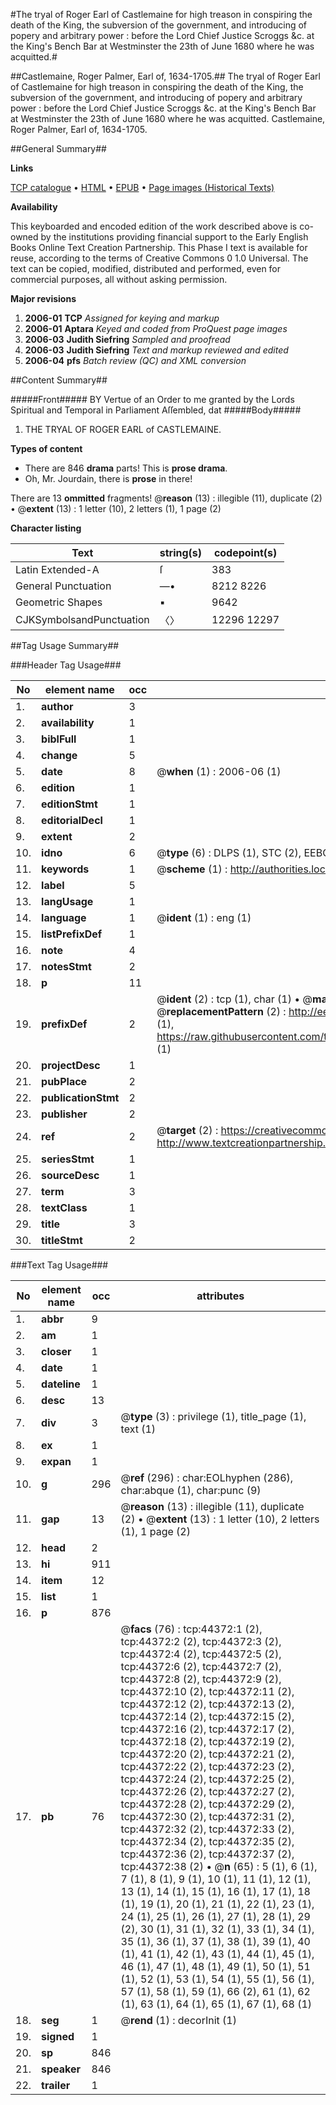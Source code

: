 #The tryal of Roger Earl of Castlemaine for high treason in conspiring the death of the King, the subversion of the government, and introducing of popery and arbitrary power : before the Lord Chief Justice Scroggs &c. at the King's Bench Bar at Westminster the 23th of June 1680 where he was acquitted.#

##Castlemaine, Roger Palmer, Earl of, 1634-1705.##
The tryal of Roger Earl of Castlemaine for high treason in conspiring the death of the King, the subversion of the government, and introducing of popery and arbitrary power : before the Lord Chief Justice Scroggs &c. at the King's Bench Bar at Westminster the 23th of June 1680 where he was acquitted.
Castlemaine, Roger Palmer, Earl of, 1634-1705.

##General Summary##

**Links**

[TCP catalogue](http://www.ota.ox.ac.uk/tcp/)  • 
[HTML](http://tei.it.ox.ac.uk/tcp/Texts-HTML/free/A63/A63190.html)  • 
[EPUB](http://tei.it.ox.ac.uk/tcp/Texts-EPUB/free/A63/A63190.epub) • 
[Page images (Historical Texts)](https://data.historicaltexts.jisc.ac.uk/view?pubId=eebo-09933422e&pageId=eebo-09933422e-44372-1)

**Availability**

This keyboarded and encoded edition of the
	       work described above is co-owned by the institutions
	       providing financial support to the Early English Books
	       Online Text Creation Partnership. This Phase I text is
	       available for reuse, according to the terms of Creative
	       Commons 0 1.0 Universal. The text can be copied,
	       modified, distributed and performed, even for
	       commercial purposes, all without asking permission.

**Major revisions**

1. __2006-01__ __TCP__ *Assigned for keying and markup*
1. __2006-01__ __Aptara__ *Keyed and coded from ProQuest page images*
1. __2006-03__ __Judith Siefring__ *Sampled and proofread*
1. __2006-03__ __Judith Siefring__ *Text and markup reviewed and edited*
1. __2006-04__ __pfs__ *Batch review (QC) and XML conversion*

##Content Summary##

#####Front#####
BY Vertue of an Order to me granted
by the Lords Spiritual and
Temporal in Parliament Aſſembled,
dat
#####Body#####

1. THE
TRYAL
OF
ROGER
EARL of
CASTLEMAINE.

**Types of content**

  * There are 846 **drama** parts! This is **prose drama**.
  * Oh, Mr. Jourdain, there is **prose** in there!

There are 13 **ommitted** fragments! 
 @__reason__ (13) : illegible (11), duplicate (2)  •  @__extent__ (13) : 1 letter (10), 2 letters (1), 1 page (2)

**Character listing**


|Text|string(s)|codepoint(s)|
|---|---|---|
|Latin Extended-A|ſ|383|
|General Punctuation|—•|8212 8226|
|Geometric Shapes|▪|9642|
|CJKSymbolsandPunctuation|〈〉|12296 12297|

##Tag Usage Summary##

###Header Tag Usage###

|No|element name|occ|attributes|
|---|---|---|---|
|1.|__author__|3||
|2.|__availability__|1||
|3.|__biblFull__|1||
|4.|__change__|5||
|5.|__date__|8| @__when__ (1) : 2006-06 (1)|
|6.|__edition__|1||
|7.|__editionStmt__|1||
|8.|__editorialDecl__|1||
|9.|__extent__|2||
|10.|__idno__|6| @__type__ (6) : DLPS (1), STC (2), EEBO-CITATION (1), OCLC (1), VID (1)|
|11.|__keywords__|1| @__scheme__ (1) : http://authorities.loc.gov/ (1)|
|12.|__label__|5||
|13.|__langUsage__|1||
|14.|__language__|1| @__ident__ (1) : eng (1)|
|15.|__listPrefixDef__|1||
|16.|__note__|4||
|17.|__notesStmt__|2||
|18.|__p__|11||
|19.|__prefixDef__|2| @__ident__ (2) : tcp (1), char (1)  •  @__matchPattern__ (2) : ([0-9\-]+):([0-9IVX]+) (1), (.+) (1)  •  @__replacementPattern__ (2) : http://eebo.chadwyck.com/downloadtiff?vid=$1&page=$2 (1), https://raw.githubusercontent.com/textcreationpartnership/Texts/master/tcpchars.xml#$1 (1)|
|20.|__projectDesc__|1||
|21.|__pubPlace__|2||
|22.|__publicationStmt__|2||
|23.|__publisher__|2||
|24.|__ref__|2| @__target__ (2) : https://creativecommons.org/publicdomain/zero/1.0/ (1), http://www.textcreationpartnership.org/docs/. (1)|
|25.|__seriesStmt__|1||
|26.|__sourceDesc__|1||
|27.|__term__|3||
|28.|__textClass__|1||
|29.|__title__|3||
|30.|__titleStmt__|2||


###Text Tag Usage###

|No|element name|occ|attributes|
|---|---|---|---|
|1.|__abbr__|9||
|2.|__am__|1||
|3.|__closer__|1||
|4.|__date__|1||
|5.|__dateline__|1||
|6.|__desc__|13||
|7.|__div__|3| @__type__ (3) : privilege (1), title_page (1), text (1)|
|8.|__ex__|1||
|9.|__expan__|1||
|10.|__g__|296| @__ref__ (296) : char:EOLhyphen (286), char:abque (1), char:punc (9)|
|11.|__gap__|13| @__reason__ (13) : illegible (11), duplicate (2)  •  @__extent__ (13) : 1 letter (10), 2 letters (1), 1 page (2)|
|12.|__head__|2||
|13.|__hi__|911||
|14.|__item__|12||
|15.|__list__|1||
|16.|__p__|876||
|17.|__pb__|76| @__facs__ (76) : tcp:44372:1 (2), tcp:44372:2 (2), tcp:44372:3 (2), tcp:44372:4 (2), tcp:44372:5 (2), tcp:44372:6 (2), tcp:44372:7 (2), tcp:44372:8 (2), tcp:44372:9 (2), tcp:44372:10 (2), tcp:44372:11 (2), tcp:44372:12 (2), tcp:44372:13 (2), tcp:44372:14 (2), tcp:44372:15 (2), tcp:44372:16 (2), tcp:44372:17 (2), tcp:44372:18 (2), tcp:44372:19 (2), tcp:44372:20 (2), tcp:44372:21 (2), tcp:44372:22 (2), tcp:44372:23 (2), tcp:44372:24 (2), tcp:44372:25 (2), tcp:44372:26 (2), tcp:44372:27 (2), tcp:44372:28 (2), tcp:44372:29 (2), tcp:44372:30 (2), tcp:44372:31 (2), tcp:44372:32 (2), tcp:44372:33 (2), tcp:44372:34 (2), tcp:44372:35 (2), tcp:44372:36 (2), tcp:44372:37 (2), tcp:44372:38 (2)  •  @__n__ (65) : 5 (1), 6 (1), 7 (1), 8 (1), 9 (1), 10 (1), 11 (1), 12 (1), 13 (1), 14 (1), 15 (1), 16 (1), 17 (1), 18 (1), 19 (1), 20 (1), 21 (1), 22 (1), 23 (1), 24 (1), 25 (1), 26 (1), 27 (1), 28 (1), 29 (2), 30 (1), 31 (1), 32 (1), 33 (1), 34 (1), 35 (1), 36 (1), 37 (1), 38 (1), 39 (1), 40 (1), 41 (1), 42 (1), 43 (1), 44 (1), 45 (1), 46 (1), 47 (1), 48 (1), 49 (1), 50 (1), 51 (1), 52 (1), 53 (1), 54 (1), 55 (1), 56 (1), 57 (1), 58 (1), 59 (1), 66 (2), 61 (1), 62 (1), 63 (1), 64 (1), 65 (1), 67 (1), 68 (1)|
|18.|__seg__|1| @__rend__ (1) : decorInit (1)|
|19.|__signed__|1||
|20.|__sp__|846||
|21.|__speaker__|846||
|22.|__trailer__|1||
